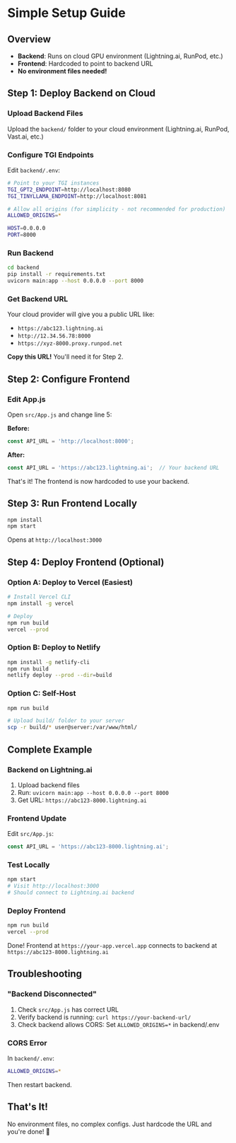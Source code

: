 # Simple Setup Guide

## Overview

- **Backend**: Runs on cloud GPU environment (Lightning.ai, RunPod, etc.)
- **Frontend**: Hardcoded to point to backend URL
- **No environment files needed!**

## Step 1: Deploy Backend on Cloud

### Upload Backend Files

Upload the `backend/` folder to your cloud environment (Lightning.ai, RunPod, Vast.ai, etc.)

### Configure TGI Endpoints

Edit `backend/.env`:
```bash
# Point to your TGI instances
TGI_GPT2_ENDPOINT=http://localhost:8080
TGI_TINYLLAMA_ENDPOINT=http://localhost:8081

# Allow all origins (for simplicity - not recommended for production)
ALLOWED_ORIGINS=*

HOST=0.0.0.0
PORT=8000
```

### Run Backend

```bash
cd backend
pip install -r requirements.txt
uvicorn main:app --host 0.0.0.0 --port 8000
```

### Get Backend URL

Your cloud provider will give you a public URL like:
- `https://abc123.lightning.ai`
- `http://12.34.56.78:8000`
- `https://xyz-8000.proxy.runpod.net`

**Copy this URL!** You'll need it for Step 2.

## Step 2: Configure Frontend

### Edit App.js

Open `src/App.js` and change line 5:

**Before:**
```javascript
const API_URL = 'http://localhost:8000';
```

**After:**
```javascript
const API_URL = 'https://abc123.lightning.ai';  // Your backend URL
```

That's it! The frontend is now hardcoded to use your backend.

## Step 3: Run Frontend Locally

```bash
npm install
npm start
```

Opens at `http://localhost:3000`

## Step 4: Deploy Frontend (Optional)

### Option A: Deploy to Vercel (Easiest)

```bash
# Install Vercel CLI
npm install -g vercel

# Deploy
npm run build
vercel --prod
```

### Option B: Deploy to Netlify

```bash
npm install -g netlify-cli
npm run build
netlify deploy --prod --dir=build
```

### Option C: Self-Host

```bash
npm run build

# Upload build/ folder to your server
scp -r build/* user@server:/var/www/html/
```

## Complete Example

### Backend on Lightning.ai

1. Upload backend files
2. Run: `uvicorn main:app --host 0.0.0.0 --port 8000`
3. Get URL: `https://abc123-8000.lightning.ai`

### Frontend Update

Edit `src/App.js`:
```javascript
const API_URL = 'https://abc123-8000.lightning.ai';
```

### Test Locally

```bash
npm start
# Visit http://localhost:3000
# Should connect to Lightning.ai backend
```

### Deploy Frontend

```bash
npm run build
vercel --prod
```

Done! Frontend at `https://your-app.vercel.app` connects to backend at `https://abc123-8000.lightning.ai`

## Troubleshooting

### "Backend Disconnected"

1. Check `src/App.js` has correct URL
2. Verify backend is running: `curl https://your-backend-url/`
3. Check backend allows CORS: Set `ALLOWED_ORIGINS=*` in backend/.env

### CORS Error

In `backend/.env`:
```bash
ALLOWED_ORIGINS=*
```

Then restart backend.

## That's It!

No environment files, no complex configs. Just hardcode the URL and you're done! 🚀

